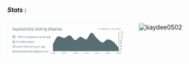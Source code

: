 <!-- # Ayo!



<h2 align="center">About Me!🔭</h2> -->

<!-- <img align="right" src="https://raw.githubusercontent.com/kaydee0502/kaydee0502/v2/code.gif" width="80%"/>

<h2 align="center">⚡Tech Stack</h2>
<p align="center">
    <img alt="Python" src="https://img.shields.io/badge/python%20-%2314354C.svg?&style=for-the-badge&logo=python&logoColor=white"/>
    <img alt="JavaScript" src="https://img.shields.io/badge/javascript%20-%23323330.svg?&style=for-the-badge&logo=javascript&logoColor=%23F7DF1E"/>
    <img alt="AZURE" src="https://img.shields.io/badge/Azure-%2300f.svg?&style=for-the-badge&logo=microsoftazure&logoColor=white&color=rgb(54,132,255)"/>
    <img alt="REST" src="https://img.shields.io/badge/{REST API}%20-%23013243.svg?&style=for-the-badge&color=c2f5cd&logoColor=white" />
    <img alt="Pandas" src="https://img.shields.io/badge/django-%23092E20.svg?&style=for-the-badge&logo=django&logoColor=white" />
    <img alt="Rails" src="https://img.shields.io/badge/rails-%23CC0000.svg?style=for-the-badge&logo=ruby-on-rails&logoColor=white"/>
    <img alt="MongoDB" src ="https://img.shields.io/badge/MongoDB-%234ea94b.svg?style=for-the-badge&logo=mongodb&logoColor=white"/>
    <img alt="TravisCI" src="https://img.shields.io/badge/travisci-%232B2F33.svg?style=for-the-badge&logo=travis&logoColor=white"/>
    <img alt="Flask" src="https://img.shields.io/badge/Flask%20-%23EE4C2C.svg?&style=for-the-badge&logo=Flask&logoColor=white&color=rgb(10,10,10)" />
    <img alt="Docker" src="https://img.shields.io/badge/docker%20-%230072C6.svg?&style=for-the-badge&logo=docker&logoColor=white"/>
    <img alt="Postman" src="https://img.shields.io/badge/Postman%20-%23FA7343.svg?&style=for-the-badge&logo=postman&logoColor=white" />
    <img alt="Shell Script" src="https://img.shields.io/badge/shell_script%20-%23121011.svg?&style=for-the-badge&logo=gnu-bash&logoColor=white&color=rgb(10,10,10)"/>
    
</p> -->


<!-- [![KayDee's github stats](https://github-readme-stats.vercel.app/api?username=kaydee0502&count_private=true&show_icons=true&theme=cobalt)](https://github.com/kaydee0502/github-readme-stats) -->
##### Stats :



<img src="https://raw.githubusercontent.com/kaydee0502/kaydee0502/v2/profile-summary-card-output/default/0-profile-details.svg" width = "55%" align="left">
<img src="https://github-readme-streak-stats.herokuapp.com/?user=kaydee0502&" alt="kaydee0502" align ="right" width = "40%" height = "-10%" />

<!--
**kaydee0502/kaydee0502** is a ✨ _special_ ✨ repository because its `README.md` (this file) appears on your GitHub profile.

Here are some ideas to get you started:

- 🔭 I’m currently working on ...
- 🌱 I’m currently learning ...
- 👯 I’m looking to collaborate on ...
- 🤔 I’m looking for help with ...
- 💬 Ask me about ...
- 📫 How to reach me: ...
- 😄 Pronouns: ...
- ⚡ Fun fact: ...
-->
